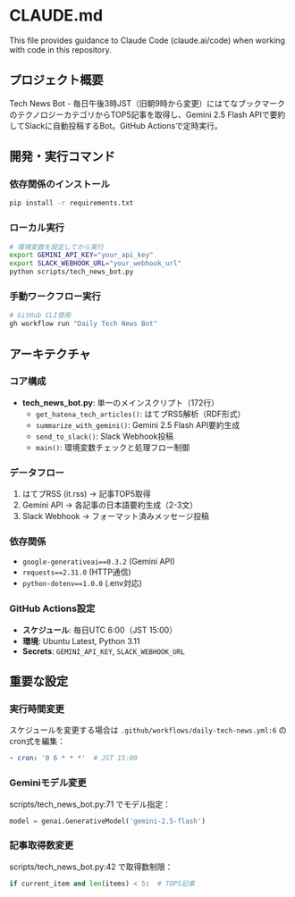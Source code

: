 # CLAUDE.md

This file provides guidance to Claude Code (claude.ai/code) when working with code in this repository.

## プロジェクト概要

Tech News Bot - 毎日午後3時JST（旧朝9時から変更）にはてなブックマークのテクノロジーカテゴリからTOP5記事を取得し、Gemini 2.5 Flash APIで要約してSlackに自動投稿するBot。GitHub Actionsで定時実行。

## 開発・実行コマンド

### 依存関係のインストール
```bash
pip install -r requirements.txt
```

### ローカル実行
```bash
# 環境変数を設定してから実行
export GEMINI_API_KEY="your_api_key"
export SLACK_WEBHOOK_URL="your_webhook_url"
python scripts/tech_news_bot.py
```

### 手動ワークフロー実行
```bash
# GitHub CLI使用
gh workflow run "Daily Tech News Bot"
```

## アーキテクチャ

### コア構成
- **tech_news_bot.py**: 単一のメインスクリプト（172行）
  - `get_hatena_tech_articles()`: はてブRSS解析（RDF形式）
  - `summarize_with_gemini()`: Gemini 2.5 Flash API要約生成
  - `send_to_slack()`: Slack Webhook投稿
  - `main()`: 環境変数チェックと処理フロー制御

### データフロー
1. はてブRSS (it.rss) → 記事TOP5取得
2. Gemini API → 各記事の日本語要約生成（2-3文）
3. Slack Webhook → フォーマット済みメッセージ投稿

### 依存関係
- `google-generativeai==0.3.2` (Gemini API)
- `requests==2.31.0` (HTTP通信)
- `python-dotenv==1.0.0` (.env対応)

### GitHub Actions設定
- **スケジュール**: 毎日UTC 6:00（JST 15:00）
- **環境**: Ubuntu Latest, Python 3.11
- **Secrets**: `GEMINI_API_KEY`, `SLACK_WEBHOOK_URL`

## 重要な設定

### 実行時間変更
スケジュールを変更する場合は `.github/workflows/daily-tech-news.yml:6` のcron式を編集：
```yaml
- cron: '0 6 * * *'  # JST 15:00
```

### Geminiモデル変更
scripts/tech_news_bot.py:71 でモデル指定：
```python
model = genai.GenerativeModel('gemini-2.5-flash')
```

### 記事取得数変更
scripts/tech_news_bot.py:42 で取得数制限：
```python
if current_item and len(items) < 5:  # TOP5記事
```